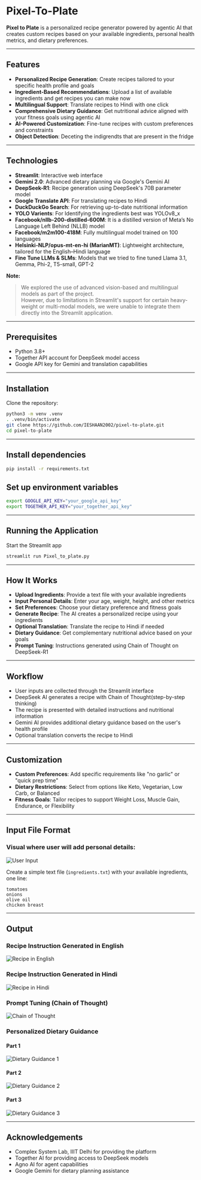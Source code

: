 # Pixel-To-Plate 

**Pixel to Plate** is a personalized recipe generator powered by agentic AI that creates custom recipes based on your available ingredients, personal health metrics, and dietary preferences.

---

## Features

- **Personalized Recipe Generation**: Create recipes tailored to your specific health profile and goals  
- **Ingredient-Based Recommendations**: Upload a list of available ingredients and get recipes you can make now  
- **Multilingual Support**: Translate recipes to Hindi with one click  
- **Comprehensive Dietary Guidance**: Get nutritional advice aligned with your fitness goals using agentic AI
- **AI-Powered Customization**: Fine-tune recipes with custom preferences and constraints
- **Object Detection**: Deceting the indigrendts that are present in the fridge

---

## Technologies

- **Streamlit**: Interactive web interface  
- **Gemini 2.0**: Advanced dietary planning via Google's Gemini AI  
- **DeepSeek-R1**: Recipe generation using DeepSeek's 70B parameter model  
- **Google Translate API**: For translating recipes to Hindi  
- **DuckDuckGo Search**: For retrieving up-to-date nutritional information
- **YOLO Varients**: For Identifying the ingredients best was YOLOv8_x 
- **Facebook/nllb-200-distilled-600M**: It is a distilled version of Meta’s No Language Left Behind (NLLB) model
- **Facebook/m2m100-418M**: Fully multilingual model trained on 100 languages
- **Helsinki-NLP/opus-mt-en-hi (MarianMT)**: Lightweight architecture, tailored for the English–Hindi language
- **Fine Tune LLMs & SLMs**: Models that we tried to fine tuned Llama 3.1, Gemma, Phi-2, T5-small, GPT-2   

**Note:**  
> We explored the use of advanced vision-based and multilingual models as part of the project.  
> However, due to limitations in Streamlit's support for certain heavy-weight or multi-modal models, we were unable to integrate them directly into the Streamlit application.
---

## Prerequisites

- Python 3.8+  
- Together API account for DeepSeek model access  
- Google API key for Gemini and translation capabilities  

---

## Installation

Clone the repository:
```bash
python3 -m venv .venv
. .venv/bin/activate
git clone https://github.com/IESHAAN2002/pixel-to-plate.git
cd pixel-to-plate
```

---

## Install dependencies
```bash
pip install -r requirements.txt
```

## Set up environment variables
```bash
export GOOGLE_API_KEY="your_google_api_key"
export TOGETHER_API_KEY="your_together_api_key"
```

---

## Running the Application
Start the Streamlit app
```bash
streamlit run Pixel_to_plate.py
```

---

## How It Works

- **Upload Ingredients**: Provide a text file with your available ingredients  
- **Input Personal Details**: Enter your age, weight, height, and other metrics  
- **Set Preferences**: Choose your dietary preference and fitness goals  
- **Generate Recipe**: The AI creates a personalized recipe using your ingredients  
- **Optional Translation**: Translate the recipe to Hindi if needed  
- **Dietary Guidance**: Get complementary nutritional advice based on your goals
- **Prompt Tuning**: Instructions generated using Chain of Thought on DeepSeek-R1 

---

## Workflow

- User inputs are collected through the Streamlit interface  
- DeepSeek AI generates a recipe with Chain of Thought(step-by-step thinking) 
- The recipe is presented with detailed instructions and nutritional information  
- Gemini AI provides additional dietary guidance based on the user's health profile  
- Optional translation converts the recipe to Hindi  

---

## Customization

- **Custom Preferences**: Add specific requirements like "no garlic" or "quick prep time"  
- **Dietary Restrictions**: Select from options like Keto, Vegetarian, Low Carb, or Balanced  
- **Fitness Goals**: Tailor recipes to support Weight Loss, Muscle Gain, Endurance, or Flexibility  

---

## Input File Format
### Visual where user will add personal details:

![User Input](visuals/User_Inputs.png)

Create a simple text file (`ingredients.txt`) with your available ingredients, one line:
```text
tomatoes
onions
olive oil
chicken breast
```
---
## Output

### Recipe Instruction Generated in English
![Recipe in English](visuals/English_generation.png)

### Recipe Instruction Generated in Hindi
![Recipe in Hindi](visuals/Hindi_result.png)

### Prompt Tuning (Chain of Thought)
![Chain of Thought](visuals/Thought_process.png)

### Personalized Dietary Guidance

#### Part 1
![Dietary Guidance 1](visuals/Dietary_Part_1.png)

#### Part 2
![Dietary Guidance 2](visuals/Dietary_Part_2.png)

#### Part 3
![Dietary Guidance 3](visuals/Dietary_Part_3.png)


---

## Acknowledgements
- Complex System Lab, IIIT Delhi for providing the platform
- Together AI for providing access to DeepSeek models  
- Agno AI for agent capabilities  
- Google Gemini for dietary planning assistance 
